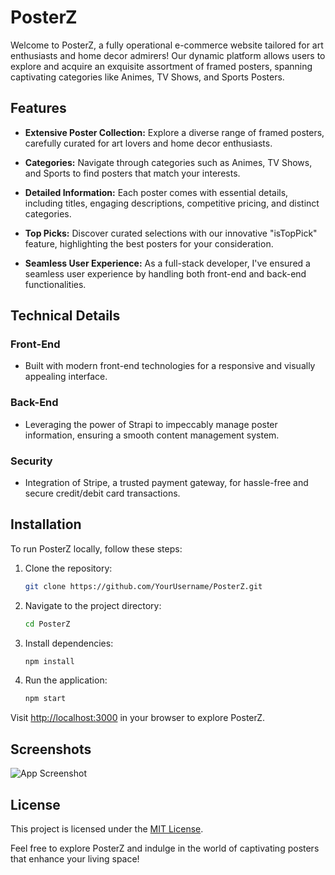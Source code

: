 # PosterZ 

Welcome to PosterZ, a fully operational e-commerce website tailored for art enthusiasts and home decor admirers! Our dynamic platform allows users to explore and acquire an exquisite assortment of framed posters, spanning captivating categories like Animes, TV Shows, and Sports Posters. 

## Features

- **Extensive Poster Collection:** Explore a diverse range of framed posters, carefully curated for art lovers and home decor enthusiasts.

- **Categories:** Navigate through categories such as Animes, TV Shows, and Sports to find posters that match your interests.

- **Detailed Information:** Each poster comes with essential details, including titles, engaging descriptions, competitive pricing, and distinct categories.

- **Top Picks:** Discover curated selections with our innovative "isTopPick" feature, highlighting the best posters for your consideration.

- **Seamless User Experience:** As a full-stack developer, I've ensured a seamless user experience by handling both front-end and back-end functionalities.

## Technical Details

### Front-End
- Built with modern front-end technologies for a responsive and visually appealing interface.

### Back-End
- Leveraging the power of Strapi to impeccably manage poster information, ensuring a smooth content management system.

### Security
- Integration of Stripe, a trusted payment gateway, for hassle-free and secure credit/debit card transactions.

## Installation

To run PosterZ locally, follow these steps:

1. Clone the repository:
   ```bash
   git clone https://github.com/YourUsername/PosterZ.git
   ```

2. Navigate to the project directory:
   ```bash
   cd PosterZ
   ```

3. Install dependencies:
   ```bash
   npm install
   ```

4. Run the application:
   ```bash
   npm start
   ```

Visit [http://localhost:3000](http://localhost:3000) in your browser to explore PosterZ.
## Screenshots

![App Screenshot](https://via.placeholder.com/468x300?text=App+Screenshot+Here)



## License

This project is licensed under the [MIT License](LICENSE).

Feel free to explore PosterZ and indulge in the world of captivating posters that enhance your living space!
